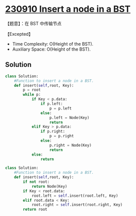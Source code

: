 # [230910 Insert a node in a BST](https://practice.geeksforgeeks.org/problems/insert-a-node-in-a-bst/1)

【题意】：在 BST 中传输节点

【Excepted】

- Time Complexity: O(Height of the BST).
- Auxiliary Space: O(Height of the BST).

## Solution

```py
class Solution:
    #Function to insert a node in a BST.
    def insert(self,root, Key):
        p = root
        while p:
            if Key < p.data:
                if p.left:
                    p = p.left
                else:
                    p.left = Node(Key)
                    return
            elif Key > p.data:
                if p.right:
                    p = p.right
                else:
                    p.right = Node(Key)
                    return
            else:
                return
```

```py
class Solution:
    #Function to insert a node in a BST.
    def insert(self,root, Key):
        if not root:
            return Node(Key)
        if Key < root.data:
            root.left = self.insert(root.left, Key)
        elif root.data < Key:
            root.right = self.insert(root.right, Key)
        return root
```
